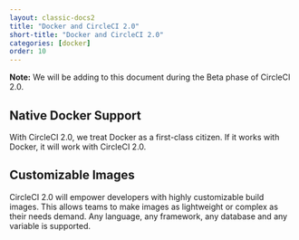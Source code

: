 ```yaml
---
layout: classic-docs2
title: "Docker and CircleCI 2.0"
short-title: "Docker and CircleCI 2.0"
categories: [docker]
order: 10
---
```


**Note:** We will be adding to this document during the Beta phase of CircleCI 2.0.

## Native Docker Support

With CircleCI 2.0, we treat Docker as a first-class citizen. If it works with Docker, it will work with CircleCI 2.0.

## Customizable Images

CircleCI 2.0 will empower developers with highly customizable build images. This allows teams to make images as lightweight or complex as their needs demand. Any language, any framework, any database and any variable is supported.

